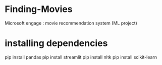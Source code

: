 # Finding-Movies
Microsoft engage : movie recommendation system (ML project) 

# installing dependencies 
pip install pandas
pip install streamlit
pip install nltk
pip install scikit-learn




